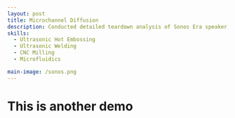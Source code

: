 ```yaml
---
layout: post
title: Microchannel Diffusion
description: Conducted detailed teardown analysis of Sonos Era speaker, documenting internal components, driver configuration, and PCB design. Created technical documentation with photos and assembly insights for engineering reference. 
skills: 
  - Ultrasonic Hot Embossing
  - Ultrasonic Welding
  - CNC Milling
  - Microfluidics

main-image: /sonos.png
---
```


# This is another demo

